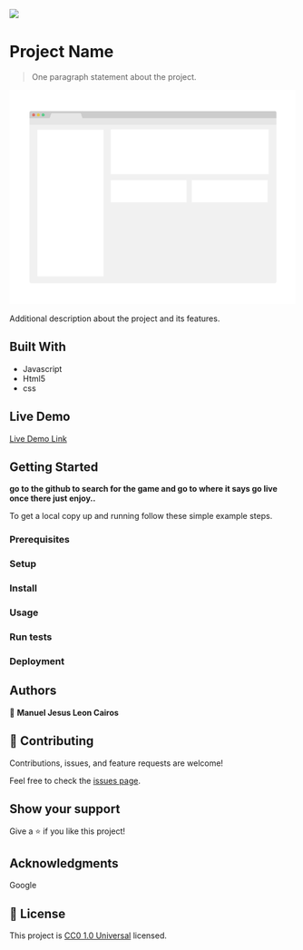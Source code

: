 ![](https://img.shields.io/badge/Uneweb-blue)

# Project Name

> One paragraph statement about the project.

![screenshot](./app_screenshot.png)

Additional description about the project and its features.

## Built With

- Javascript
- Html5
- css

## Live Demo

[Live Demo Link](https://livedemo.com)


## Getting Started

**go to the github to search for the game and go to where it says go live once there just enjoy..**



To get a local copy up and running follow these simple example steps.

### Prerequisites

### Setup

### Install

### Usage

### Run tests

### Deployment



## Authors

👤 **Manuel Jesus Leon Cairos**



## 🤝 Contributing

Contributions, issues, and feature requests are welcome!

Feel free to check the [issues page](issues/).

## Show your support

Give a ⭐️ if you like this project!

## Acknowledgments

Google

## 📝 License

This project is [CC0 1.0 Universal](LICENSE) licensed.